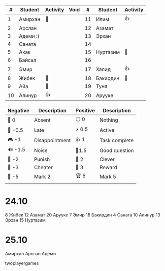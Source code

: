 
| #   | Student  | Activity | Void | #   | Student  | Activity |
| --- | -------- | -------- | ---- | --- | -------- | -------- |
| 1   | Амирхан  | 👻       |      | 11  | Илим     | 👍       |
| 2   | Арслан   |          |      | 12  | Азамат   |          |
| 3   | Адеми :) |          |      | 13  | Эрхан    |          |
| 4   | Саната   |          |      | 14  |          |          |
| 5   | Акак     |          |      | 15  | Нуртазим | 👻       |
| 6   | Байсал   |          |      | 16  |          |          |
| 7   | Эмир     |          |      | 17  | Халид    | 👍       |
| 8   | Жибек    | 👻       |      | 18  | Бакирдин | 👻       |
| 9   | Айа      | 👻       |      | 19  | Туня     |          |
| 10  | Алинур   | 👍       |      | 20  | Арууке   |          |

| Negative | Description    | Positive | Description   |
| -------- | -------------- | -------- | ------------- |
| 👻 0     | Absent         | ⚪ 0      | Nothing       |
| 🔔 -0.5  | Late           | ⚡ 0.5    | Active        |
| 🎮 -1    | Disappointment | 👍 1     | Task complete |
| 🔊 -1.5  | Noise          | 🧐1.5    | Good question |
| 👺 -2    | Punish         | 🔑 2     | Clever        |
| 🐒 -3    | Cheater        | 🏅️ 3    | Reward        |
| 🏴 -5    | Mark 2         | 🏆 5     | Mark 5        |
|          |                |          |               |

# 24.10

8 Жибек 12 Азамат 20 Арууке
7 Эмир 18 Бакирдин  4 Саната
10 Алинур  13 Эрхан  15 Нуртазим


# 25.10

Амирхан Арслан Адеми

twoplayergames
